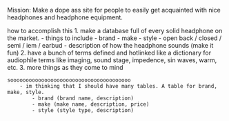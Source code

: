 Mission: Make a dope ass site for people to easily get acquainted with nice headphones and headphone equipment.

how to accomplish this
    1. make a database full of every solid headphone on the market.
        - things to include
            - brand
            - make
            - style
                - open back / closed / semi / iem / earbud
            - description of how the headphone sounds (make it fun)
    2. have a bunch of terms defined and hotlinked like a dictionary for audiophile terms like imaging, sound stage, impedence, sin waves, warm, etc.
    3. more things as they come to mind


    sooooooooooooooooooooooooooooooooooooooo
        - im thinking that I should have many tables. A table for brand, make, style.
            - brand (brand name, description)
            - make (make name, description, price)
            - style (style type, description)
